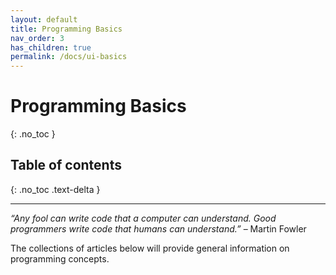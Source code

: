 ```yaml
---
layout: default
title: Programming Basics
nav_order: 3
has_children: true
permalink: /docs/ui-basics
---
```


# Programming Basics
{: .no_toc }

## Table of contents
{: .no_toc .text-delta }

---

_“Any fool can write code that a computer can understand. Good programmers write code that humans can understand.”_ – Martin Fowler

The collections of articles below will provide general information on programming concepts.
